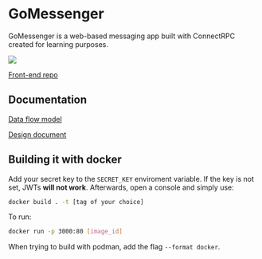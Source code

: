 # GoMessenger

GoMessenger is a web-based messaging app built with ConnectRPC created for learning purposes.

![](./doc/assets/demonstration.GIF)

[Front-end repo](https://github.com/vl0000/gomessenger-frontend)
## Documentation

[Data flow model](https://github.com/vl0000/gomessenger/blob/main/doc/Dfd.md)

[Design document](https://github.com/vl0000/gomessenger/blob/main/doc/MessengerApp.md)

## Building it with docker
Add your secret key to the `SECRET_KEY` enviroment variable. If the key is not set, JWTs **will not work**.
Afterwards, open a console and simply use:
```bash
docker build . -t [tag of your choice]
```
To run:
```Bash
docker run -p 3000:80 [image_id]
```
When trying to build with podman, add the flag `--format docker`.
